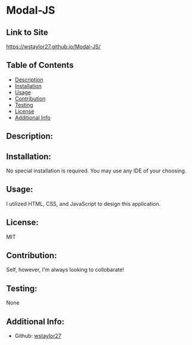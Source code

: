 # Modal-JS

## Link to Site

https://wstaylor27.github.io/Modal-JS/

## Table of Contents

- [Description](#description)
- [Installation](#installation)
- [Usage](#usage)
- [Contribution](#contribution)
- [Testing](#testing)
- [License](#license)
- [Additional Info](#additional-info)

## Description:

## Installation:
No special installation is required. You may use any IDE of your choosing.

## Usage:
I utilized HTML, CSS, and JavaScript to design this application.

## License:
MIT

## Contribution:
Self, however, I'm always looking to collobarate!

## Testing:
None

## Additional Info:

- Github: [wstaylor27](https://github.com/wstaylor27)
